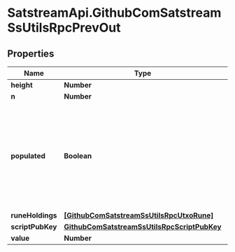 # SatstreamApi.GithubComSatstreamSsUtilsRpcPrevOut

## Properties
Name | Type | Description | Notes
------------ | ------------- | ------------- | -------------
**height** | **Number** |  | [optional] 
**n** | **Number** |  | [optional] 
**populated** | **Boolean** | * The populated field is used to determine if the prevout has been populated from our code or automatically by the RPC on fetch | [optional] 
**runeHoldings** | [**[GithubComSatstreamSsUtilsRpcUtxoRune]**](GithubComSatstreamSsUtilsRpcUtxoRune.md) |  | [optional] 
**scriptPubKey** | [**GithubComSatstreamSsUtilsRpcScriptPubKey**](GithubComSatstreamSsUtilsRpcScriptPubKey.md) |  | [optional] 
**value** | **Number** |  | [optional] 


